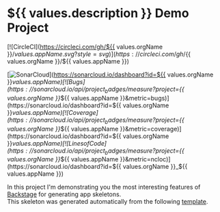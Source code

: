 # ${{ values.description }} Demo Project 

[![CircleCI](https://circleci.com/gh/${{ values.orgName }}/${{ values.appName }}.svg?style=svg)](https://circleci.com/gh/${{ values.orgName }}/${{ values.appName }})

[![SonarCloud](https://sonarcloud.io/images/project_badges/sonarcloud-black.svg)](https://sonarcloud.io/dashboard?id=${{ values.orgName }}_${{ values.appName }})
[![Bugs](https://sonarcloud.io/api/project_badges/measure?project=${{ values.orgName }}_${{ values.appName }}&metric=bugs)](https://sonarcloud.io/dashboard?id=${{ values.orgName }}_${{ values.appName }})
[![Coverage](https://sonarcloud.io/api/project_badges/measure?project=${{ values.orgName }}_${{ values.appName }}&metric=coverage)](https://sonarcloud.io/dashboard?id=${{ values.orgName }}_${{ values.appName }})
[![Lines of Code](https://sonarcloud.io/api/project_badges/measure?project=${{ values.orgName }}_${{ values.appName }}&metric=ncloc)](https://sonarcloud.io/dashboard?id=${{ values.orgName }}_${{ values.appName }})

In this project I'm demonstrating you the most interesting features of [Backstage](https://backstage.io/) for generating app skeletons. \
This skeleton was generated automatically from the following [template](https://github.com/d1-cnoe/backstage-templates/blob/master/templates/spring-boot-basic/template.yaml).

